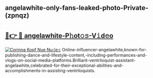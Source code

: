 ## angelawhite-only-fans​-leaked-photo​-Private-(zpnqz)


# <h2><a href="https://mediaupload.pro?title=angelawhite&ref=git">🔗👉 🔴 angelawhite-P𝚑ot𝚘𝚜-V𝚒d𝚎o</a></h2>

[![Corinna Kopf Nue Nu𝚍e𝚜](https://i.imgur.com/0qMVB7G.gif)](https://mediaupload.pro?title=angelawhite&ref=git)
Online-influencer-angelawhite,known-for-publishing-dance-and-lifestyle-content,-including-performances-and-vlogs-on-social-media-platforms.Brilliant-ventriloquist-assistant-angelawhite,celebrated-for-their-exceptional-abilities-and-accomplishments-in-assisting-ventriloquists.  